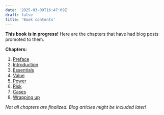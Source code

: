 ```yaml
---
date: '2025-03-09T16:47:09Z'
draft: false
title: 'Book contents'
---
```

**This book is in progress!** Here are the chapters that have had blog posts promoted to them.

**Chapters:**
1. [Preface](/book/preface/)
2. [Introduction](/book/intro/)
2. [Essentials](/book/diginfra/)
3. [Value](/book/value/)
4. [Power](/book/power/)
5. [Risk](/book/risk/)
6. [Cases](/book/cases/)
7. [Wrapping up](/book/wrap/)

_Not all chapters are finalized. Blog articles might be included later!_

